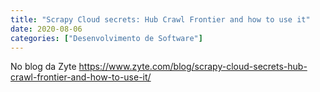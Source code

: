 ```yaml
---
title: "Scrapy Cloud secrets: Hub Crawl Frontier and how to use it"
date: 2020-08-06
categories: ["Desenvolvimento de Software"]
---
```


No blog da Zyte https://www.zyte.com/blog/scrapy-cloud-secrets-hub-crawl-frontier-and-how-to-use-it/